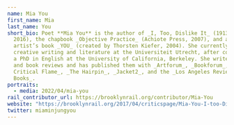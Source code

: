 ```yaml
---
name: Mia You
first_name: Mia
last_name: You
short_bio: Poet **Mia You** is the author of _I, Too, Dislike It_ (1913 Press,
  2016), the chapbook _Objective Practice_ (Achiote Press, 2007), and an
  artist’s book _YOU_ (created by Thorsten Kiefer, 2004). She currently teaches
  creative writing and literature at the Universiteit Utrecht, after completing
  a PhD in English at the University of California, Berkeley. She writes essays
  and book reviews and has published them with _Artforum_, _Bookforum_, _The
  Critical Flame_, _The Hairpin_, _Jacket2_, and the _Los Angeles Review of
  Books_.
portraits:
  - media: 2022/04/mia-you
rail_contributor_url: https://brooklynrail.org/contributor/Mia-You
website: "https://brooklynrail.org/2017/04/criticspage/Mia-You-I-too-Dislike-It "
twitter: miaminjungyou
---
```

